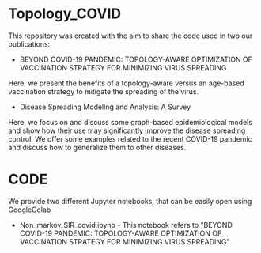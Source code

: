 # Topology_COVID

This repository was created with the aim to share the code used in two our publications:

 - BEYOND COVID-19 PANDEMIC: TOPOLOGY-AWARE OPTIMIZATION OF VACCINATION STRATEGY FOR MINIMIZING VIRUS SPREADING

Here, we present the benefits of a topology-aware versus an age-based vaccination strategy to mitigate the spreading of the virus.

  - Disease Spreading Modeling and Analysis: A Survey
  
Here, we focus on and discuss some graph-based epidemiological models and show how their use may significantly improve the disease spreading control. We offer some examples related to the recent COVID-19 pandemic and discuss how to generalize them to other diseases.


# CODE

We provide two different Jupyter notebooks, that can be easily open using GoogleColab

 - Non_markov_SIR_covid.ipynb - This notebook refers to "BEYOND COVID-19 PANDEMIC: TOPOLOGY-AWARE OPTIMIZATION OF VACCINATION STRATEGY FOR MINIMIZING VIRUS SPREADING"



